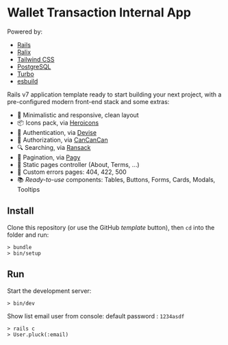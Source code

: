 # Wallet Transaction Internal App

Powered by:

- [Rails](https://rubyonrails.org)
- [Ralix](https://github.com/ralixjs/ralix)
- [Tailwind CSS](https://tailwindcss.com)
- [PostgreSQL](https://www.postgresql.org)
- [Turbo](https://turbo.hotwired.dev)
- [esbuild](https://esbuild.github.io)

Rails v7 application template ready to start building your next project, with a pre-configured modern front-end stack and some extras:

- 🎨 Minimalistic and responsive, clean layout
- 📦 Icons pack, via [Heroicons](https://heroicons.com)
- 🔐 Authentication, via [Devise](https://github.com/heartcombo/devise)
- 👥 Authorization, via [CanCanCan](https://github.com/CanCanCommunity/cancancan)
- 🔍 Searching, via [Ransack](https://github.com/activerecord-hackery/ransack)
- 🔢 Pagination, via [Pagy](https://github.com/ddnexus/pagy)
- 📄 Static pages controller (About, Terms, ...)
- 🔴 Custom errors pages: 404, 422, 500
- 📚 *Ready-to-use* components: Tables, Buttons, Forms, Cards, Modals, Tooltips

## Install

Clone this repository (or use the GitHub *template* button), then `cd` into the folder and run:

```
> bundle
> bin/setup
```

## Run

Start the development server:

```
> bin/dev
```

Show list email user from console:
default password : ```1234asdf```
```
> rails c
> User.pluck(:email)
```
